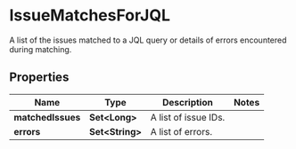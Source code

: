 

# IssueMatchesForJQL

A list of the issues matched to a JQL query or details of errors encountered during matching.

## Properties

Name | Type | Description | Notes
------------ | ------------- | ------------- | -------------
**matchedIssues** | **Set&lt;Long&gt;** | A list of issue IDs. | 
**errors** | **Set&lt;String&gt;** | A list of errors. | 



